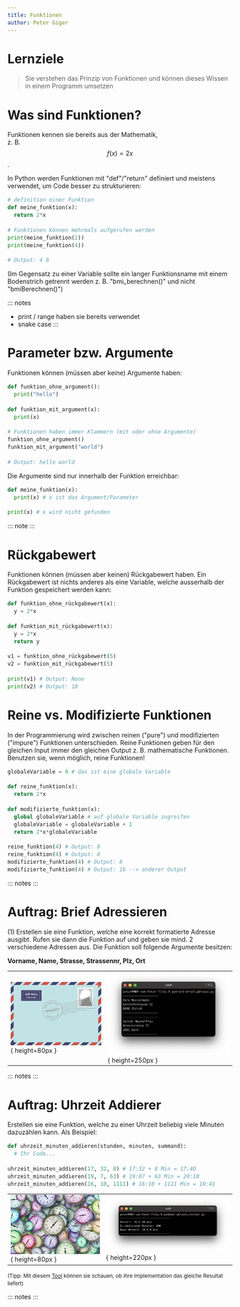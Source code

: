```yaml
---
title: Funktionen
author: Peter Giger
---
```


# Lernziele <i class="fas fa-bullseye"></i>

> Sie verstehen das Prinzip von Funktionen und können dieses Wissen in einem Programm umsetzen


# Was sind Funktionen? <i class="fas fa-calculator"></i>

Funktionen kennen sie bereits aus der Mathematik, <br> z. B. $$ f(x)=2x $$. 

In Python werden Funktionen mit "def"/"return" definiert und meistens verwendet, um Code besser zu strukturieren:

```python
# definition einer Funktion
def meine_funktion(x):
  return 2*x

# Funktionen können mehrmals aufgerufen werden
print(meine_funktion(2))
print(meine_funktion(4))

# Output: 4 8
```

(Im Gegensatz zu einer Variable sollte ein langer Funktionsname mit einem Bodenstrich getrennt werden z. B. "bmi_berechnen()" und nicht "bmiBerechnen()")

::: notes
- print / range haben sie bereits verwendet
- snake case
:::


# Parameter bzw. Argumente <i class="fas fa-concierge-bell"></i>

Funktionen können (müssen aber keine) Argumente haben:

```python
def funktion_ohne_argument():
  print("hello")

def funktion_mit_argument(x):
  print(x)

# Funktionen haben immer Klammern (mit oder ohne Argumente)
funktion_ohne_argument()
funktion_mit_argument("world")

# Output: hello world
```

Die Argumente sind nur innerhalb der Funktion erreichbar:

```python
def meine_funktion(x):
  print(x) # x ist das Argument/Parameter

print(x) # x wird nicht gefunden
```

::: note
:::


# Rückgabewert <i class="fas fa-exchange-alt"></i>

Funktionen können (müssen aber keinen) Rückgabewert haben. Ein Rückgabewert ist nichts anderes als eine Variable, welche ausserhalb der Funktion gespeichert werden kann:

```python
def funktion_ohne_rückgabewert(x):
  y = 2*x

def funktion_mit_rückgabewert(x):
  y = 2*x
  return y

v1 = funktion_ohne_rückgabewert(5)
v2 = funktion_mit_rückgabewert(5)

print(v1) # Output: None
print(v2) # Output: 10
```


# Reine vs. Modifizierte Funktionen <i class="fas fa-redo"></i>

In der Programmierung wird zwischen reinen ("pure") und modifizierten ("impure") Funktionen unterschieden. Reine Funktionen geben für den gleichen Input immer den gleichen Output z. B. mathematische Funktionen. Benutzen sie, wenn möglich, reine Funktionen!

```python
globaleVariable = 0 # das ist eine globale Variable

def reine_funktion(x):
  return 2*x

def modifizierte_funktion(x):
  global globaleVariable # auf globale Variable zugreifen
  globaleVariable = globaleVariable + 1
  return 2*x*globaleVariable

reine_funktion(4) # Output: 8
reine_funktion(4) # Output: 8
modifizierte_funktion(4) # Output: 8
modifizierte_funktion(4) # Output: 16 --> anderer Output
```

::: notes
:::


# Auftrag: Brief Adressieren <i class="fas fa-shoe-prints"></i>

(1) Erstellen sie eine Funktion, welche eine korrekt formatierte Adresse ausgibt. Rufen sie dann die Funktion auf und geben sie mind. 2 verschiedene Adressen aus. Die Funktion soll folgende Argumente besitzen:  

**Vorname, Name, Strasse, Strassennr, Plz, Ort**

|||
| ----------------------------------- | ----------------------------------- |
| ![](images/brief.png){ height=80px } | ![](images/brief_adresse.png){ height=250px } |

::: notes
:::


# Auftrag: Uhrzeit Addierer <i class="fas fa-shoe-prints"></i>

Erstellen sie eine Funktion, welche zu einer Uhrzeit beliebig viele Minuten dazuzählen kann. Als Beispiel:

```python
def uhrzeit_minuten_addieren(stunden, minuten, summand):
  # Ihr Code...

uhrzeit_minuten_addieren(17, 32, 8) # 17:32 + 8 Min = 17:40
uhrzeit_minuten_addieren(19, 7, 63) # 19:07 + 63 Min = 20:10
uhrzeit_minuten_addieren(16, 10, 1111) # 16:10 + 1111 Min = 10:41
```

|||
| ----------------------------------- | ----------------------------------- |
| ![](images/uhren.jpg){ height=80px } | ![](images/uhrzeit_rechner.png){ height=220px } |

<small>(Tipp: Mit diesem [Tool](https://www.timeanddate.com/date/timeadd.html) können sie schauen, ob ihre Implementation das gleiche Resultat liefert)</small>

::: notes
:::